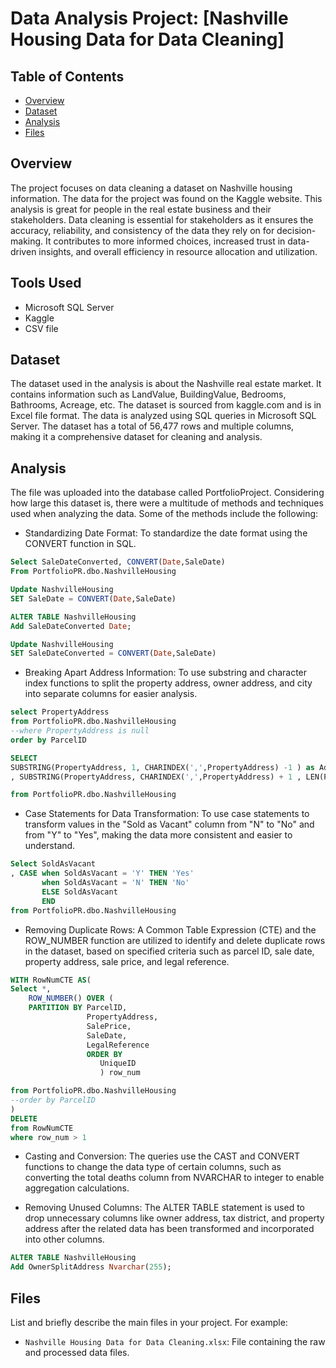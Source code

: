 # Data Analysis Project: [Nashville Housing Data for Data Cleaning]



## Table of Contents
- [Overview](#overview)
- [Dataset](#dataset)
- [Analysis](#analysis)
- [Files](#files)


## Overview
The project focuses on data cleaning a dataset on Nashville housing information. The data for the project was found on the Kaggle website. This analysis is great for people in the real estate business and their stakeholders. Data cleaning is essential for stakeholders as it ensures the accuracy, reliability, and consistency of the data they rely on for decision-making. It contributes to more informed choices, increased trust in data-driven insights, and overall efficiency in resource allocation and utilization.

## Tools Used
* Microsoft SQL Server 
* Kaggle
* CSV file

## Dataset
The dataset used in the analysis is about the Nashville real estate market. It contains information such as LandValue, BuildingValue, Bedrooms, Bathrooms, Acreage, etc. The dataset is sourced from kaggle.com and is in Excel file format. The data is analyzed using SQL queries in Microsoft SQL Server. The dataset has a total of 56,477 rows and multiple columns, making it a comprehensive dataset for cleaning and analysis.

## Analysis
The file was uploaded into the database called PortfolioProject. Considering how large this dataset is, there were a multitude of methods and techniques used when analyzing the data. Some of the methods include the following:

* Standardizing Date Format: To standardize the date format using the CONVERT function in SQL.

```sql
Select SaleDateConverted, CONVERT(Date,SaleDate)
From PortfolioPR.dbo.NashvilleHousing

Update NashvilleHousing
SET SaleDate = CONVERT(Date,SaleDate)

ALTER TABLE NashvilleHousing
Add SaleDateConverted Date;

Update NashvilleHousing
SET SaleDateConverted = CONVERT(Date,SaleDate)
```
* Breaking Apart Address Information: To use substring and character index functions to split the property address, owner address, and city into separate columns for easier analysis.

```sql
select PropertyAddress
from PortfolioPR.dbo.NashvilleHousing
--where PropertyAddress is null
order by ParcelID

SELECT
SUBSTRING(PropertyAddress, 1, CHARINDEX(',',PropertyAddress) -1 ) as Address
, SUBSTRING(PropertyAddress, CHARINDEX(',',PropertyAddress) + 1 , LEN(PropertyAddress)) as Address

from PortfolioPR.dbo.NashvilleHousing
```

* Case Statements for Data Transformation: To use case statements to transform values in the "Sold as Vacant" column from "N" to "No" and from "Y" to "Yes", making the data more consistent and easier to understand.

```sql
Select SoldAsVacant
, CASE when SoldAsVacant = 'Y' THEN 'Yes'
       when SoldAsVacant = 'N' THEN 'No'
	   ELSE SoldAsVacant
	   END
from PortfolioPR.dbo.NashvilleHousing
```

* Removing Duplicate Rows: A Common Table Expression (CTE) and the ROW_NUMBER function are utilized to identify and delete duplicate rows in the dataset, based on specified criteria such as parcel ID, sale date, property address, sale price, and legal reference.

```sql
WITH RowNumCTE AS(
Select *,
	ROW_NUMBER() OVER (
	PARTITION BY ParcelID,
				 PropertyAddress,
				 SalePrice,
				 SaleDate,
				 LegalReference
				 ORDER BY
					UniqueID
					) row_num

from PortfolioPR.dbo.NashvilleHousing
--order by ParcelID
)
DELETE
from RowNumCTE
where row_num > 1
```


* Casting and Conversion: The queries use the CAST and CONVERT functions to change the data type of certain columns, such as converting the total deaths column from NVARCHAR to integer to enable aggregation calculations.


* Removing Unused Columns: The ALTER TABLE statement is used to drop unnecessary columns like owner address, tax district, and property address after the related data has been transformed and incorporated into other columns.

```sql
ALTER TABLE NashvilleHousing
Add OwnerSplitAddress Nvarchar(255);
```


## Files
List and briefly describe the main files in your project. For example:
- `Nashville Housing Data for Data Cleaning.xlsx`: File containing the raw and processed data files.

